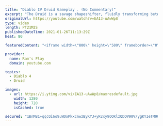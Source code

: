 ```yaml
---
title: "Diablo IV Druid Gameplay . (No Commentary)"
excerpt: "The Druid is a savage shapeshifter, fluidly transforming between the forms of a towering bear or a vicious werewolf to fight alongside the creatures of the wild."
originalUrl: https://youtube.com/watch?v=EA13-uAwWp8
type: video
length: PT21M2S
publishedDateTime: 2021-01-26T11:13:29Z
heat: 80

featuredContent: "<iframe width=\"800\" height=\"500\" frameborder=\"0\" src=\"https://www.youtube.com/embed/EA13-uAwWp8\" allow=\"accelerometer; autoplay; encrypted-media; gyroscope; picture-in-picture\" allowfullscreen></iframe>"

provider:
  name: Ram's Play
  domain: youtube.com

topics:
  - Diablo 4
  - Druid

images:
  - url: https://i.ytimg.com/vi/EA13-uAwWp8/maxresdefault.jpg
    width: 1280
    height: 720
    isCached: true

secured: "1BnMB1+qqcQi6o9uWOoPkxcnwzByKYJ+yR2xy9OOKlzQDOV90V/ygKYIeTM906e8gC3d6iID6DNS8k2GV3403JXCWS8BQHtyI+8au2POqRkzxB0kPGSqo++o5OZ+OKHRTiYAmqnfdfwM8YPj9NcvDHgsEgACeIrB5Izll1rS4hwbLFJAF0jZsPqU9Ky+Kvdkw3xlB7QhyQVA4Yb77UPgYBy/44WqTfL7x7Kh6TvzpO9DgimSGm4s2MXY03mWbEH30wNm318QH+R8oNQ8PVfrHuvHqqk1fpB8+9O7aglIKiUXRzn2aDjyNuE6U3yd8dk8Aq07l4i1kr493WAC+mx4ihd0SL0NPG+sq0NROMrAyUh3yKIjaN2u2nJqmsIGCXj9/IHRNJwVyuzzlK0E9N/+CKYq/uhXMQo3T/cvi+OZ2vkAqZ0cTejlR6YgdjqyXm+2;SfXpWgwX+pAhLnHcWfsdCQ=="
---
```


